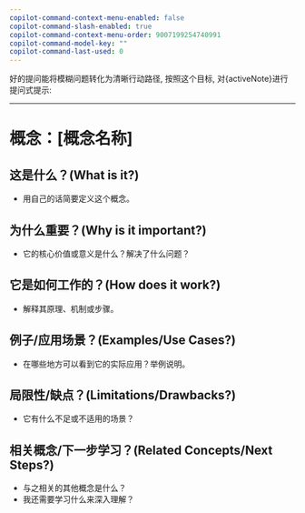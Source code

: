```yaml
---
copilot-command-context-menu-enabled: false
copilot-command-slash-enabled: true
copilot-command-context-menu-order: 9007199254740991
copilot-command-model-key: ""
copilot-command-last-used: 0
---
```

好的提问能将模糊问题转化为清晰行动路径, 按照这个目标, 对{activeNote}进行提问式提示:


---
# 概念：[概念名称]

## 这是什么？(What is it?)
- 用自己的话简要定义这个概念。

## 为什么重要？(Why is it important?)
- 它的核心价值或意义是什么？解决了什么问题？

## 它是如何工作的？(How does it work?)
- 解释其原理、机制或步骤。

## 例子/应用场景？(Examples/Use Cases?)
- 在哪些地方可以看到它的实际应用？举例说明。

## 局限性/缺点？(Limitations/Drawbacks?)
- 它有什么不足或不适用的场景？

## 相关概念/下一步学习？(Related Concepts/Next Steps?)
- 与之相关的其他概念是什么？
- 我还需要学习什么来深入理解？